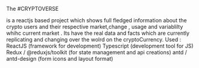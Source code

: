 The #CRYPTOVERSE

is a reactjs based project which shows full fledged information about the crypto users and their respective market,change ,
usage and variablilty whihc current market .
Its have the real data and facts which are currently replicating and changing over the wolrd on the cryptoCurrency.
Used :
ReactJS (framework for development)
Typescript (development tool for JS)
Redux / @reduxjs/toolkit (for state management and api creations)
antd / antd-design (form icons and layout format)
